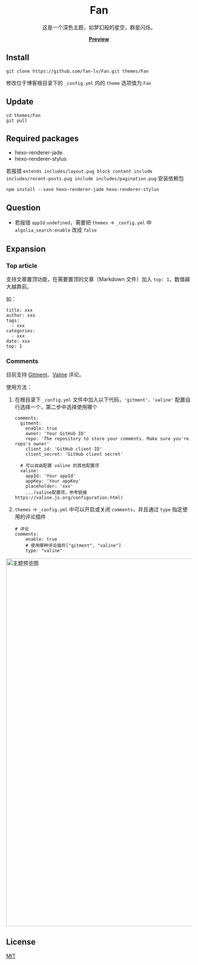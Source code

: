 <h1 align="center">Fan</h1>
<p align="center">这是一个深色主题，如梦幻般的星空，群星闪烁。</p>
<p align="center"><a href="https://www.lvfan.xyz/"><b>Preview</b></a></p>

## Install

```
git clone https://github.com/fan-lv/Fan.git themes/Fan
```
修改位于博客根目录下的 `_config.yml` 内的 `theme` 选项值为 `Fan`

## Update

```
cd themes/Fan
git pull
```

## Required packages

- hexo-renderer-jade
- hexo-renderer-stylus

若报错 `extends includes/layout.pug block content include includes/recent-posts.pug include includes/pagination.pug`
安装依赖包
```
npm install --save hexo-renderer-jade hexo-renderer-stylus
```

## Question
- 若报错 `appId` `undefined`，需要把 `themes` -> `_config.yml` 中 `algolia_search:enable` 改成 `false`

## Expansion
### Top article

支持文章置顶功能，在需要置顶的文章（Markdown 文件）加入 `top: 1`，数值越大越靠前。

如：
```
title: xxx
author: xxx
tags:
  - xxx
categories:
  - xxx
date: xxx
top: 1
```

### Comments
目前支持 [Gitment](https://github.com/imsun/gitment)、[Valine](https://valine.js.org/) 评论。

使用方法：
1. 在根目录下 `_config.yml` 文件中加入以下代码，`'gitment'，'valine'` 配置自行选择一个，第二步中选择使用哪个
    ```
    comments:
      gitment:
        enable: true
        owner: 'Your GitHub ID'
        repo: 'The repository to store your comments. Make sure you're repo's owner'
        client_id: 'GitHub client ID'
        client_secret: 'GitHub client secret'
        
      # 可以自由配置 valine 的其他配置项
      valine:
        appId: 'Your appId'
        appKey: 'Your appKey'
        placeholder: 'xxx'
        ...(valine配置项，参考链接 https://valine.js.org/configuration.html)
    ```
 
2. `themes` -> `_config.yml` 中可以开启或关闭 `comments`，并且通过 `type` 指定使用的评论插件
    ```
    # 评论
    comments:
        enable: true
        # 使用哪种评论插件["gitment", "valine"]
        type: "valine"
    ```

<img width='999' src='https://lvfan.xyz/blog_demo.png' alt='主题预览图'>

## License
[MIT](https://opensource.org/licenses/MIT)

